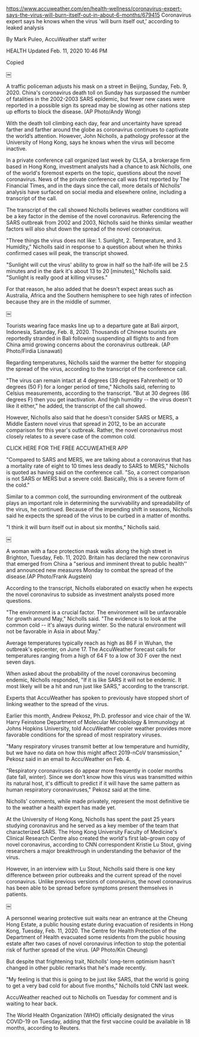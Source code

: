 https://www.accuweather.com/en/health-wellness/coronavirus-expert-says-the-virus-will-burn-itself-out-in-about-6-months/679415
Coronavirus expert says he knows when the virus 'will burn itself out,' according to leaked analysis

By Mark Puleo, AccuWeather staff writer

HEALTH Updated Feb. 11, 2020 10:46 PM

Copied

￼

A traffic policeman adjusts his mask on a street in Beijing, Sunday, Feb. 9, 2020. China's coronavirus death toll on Sunday has surpassed the number of fatalities in the 2002-2003 SARS epidemic, but fewer new cases were reported in a possible sign its spread may be slowing as other nations step up efforts to block the disease. (AP Photo/Andy Wong)

With the death toll climbing each day, fear and uncertainty have spread farther and farther around the globe as coronavirus continues to captivate the world’s attention. However, John Nicholls, a pathology professor at the University of Hong Kong, says he knows when the virus will become inactive.

In a private conference call organized last week by CLSA, a brokerage firm based in Hong Kong, investment analysts had a chance to ask Nicholls, one of the world's foremost experts on the topic, questions about the novel coronavirus. News of the private conference call was first reported by The Financial Times, and in the days since the call, more details of Nicholls' analysis have surfaced on social media and elsewhere online, including a transcript of the call.

The transcript of the call showed Nicholls believes weather conditions will be a key factor in the demise of the novel coronavirus. Referencing the SARS outbreak from 2002 and 2003, Nicholls said he thinks similar weather factors will also shut down the spread of the novel coronavirus.

"Three things the virus does not like: 1. Sunlight, 2. Temperature, and 3. Humidity," Nicholls said in response to a question about when he thinks confirmed cases will peak, the transcript showed.

"Sunlight will cut the virus' ability to grow in half so the half-life will be 2.5 minutes and in the dark it's about 13 to 20 [minutes]," Nicholls said. "Sunlight is really good at killing viruses."

For that reason, he also added that he doesn't expect areas such as Australia, Africa and the Southern hemisphere to see high rates of infection because they are in the middle of summer.

￼

Tourists wearing face masks line up to a departure gate at Bali airport, Indonesia, Saturday, Feb. 8, 2020. Thousands of Chinese tourists are reportedly stranded in Bali following suspending all flights to and from China amid growing concerns about the coronavirus outbreak. (AP Photo/Firdia Lisnawati)

Regarding temperatures, Nicholls said the warmer the better for stopping the spread of the virus, according to the transcript of the conference call.

"The virus can remain intact at 4 degrees (39 degrees Fahrenheit) or 10 degrees (50 F) for a longer period of time," Nicholls said, referring to Celsius measurements, according to the transcript. "But at 30 degrees (86 degrees F) then you get inactivation. And high humidity -- the virus doesn't like it either," he added, the transcript of the call showed.

However, Nicholls also said that he doesn't consider SARS or MERS, a Middle Eastern novel virus that spread in 2012, to be an accurate comparison for this year's outbreak. Rather, the novel coronavirus most closely relates to a severe case of the common cold.

CLICK HERE FOR THE FREE ACCUWEATHER APP

"Compared to SARS and MERS, we are talking about a coronavirus that has a mortality rate of eight to 10 times less deadly to SARS to MERS," Nicholls is quoted as having said on the conference call. "So, a correct comparison is not SARS or MERS but a severe cold. Basically, this is a severe form of the cold."

Similar to a common cold, the surrounding environment of the outbreak plays an important role in determining the survivability and spreadability of the virus, he continued. Because of the impending shift in seasons, Nicholls said he expects the spread of the virus to be curbed in a matter of months.

"I think it will burn itself out in about six months," Nicholls said.

￼

A woman with a face protection mask walks along the high street in Brighton, Tuesday, Feb. 11, 2020. Britain has declared the new coronavirus that emerged from China a "serious and imminent threat to public health'' and announced new measures Monday to combat the spread of the disease.(AP Photo/Frank Augstein)

According to the transcript, Nicholls elaborated on exactly when he expects the novel coronavirus to subside as investment analysts posed more questions.

"The environment is a crucial factor. The environment will be unfavorable for growth around May," Nicholls said. "The evidence is to look at the common cold -- it's always during winter. So the natural environment will not be favorable in Asia in about May."

Average temperatures typically reach as high as 86 F in Wuhan, the outbreak's epicenter, on June 17. The AccuWeather forecast calls for temperatures ranging from a high of 64 F to a low of 30 F over the next seven days.

When asked about the probability of the novel coronavirus becoming endemic, Nicholls responded, "If it is like SARS it will not be endemic. It most likely will be a hit and run just like SARS," according to the transcript.

Experts that AccuWeather has spoken to previously have stopped short of linking weather to the spread of the virus.

Earlier this month, Andrew Pekosz, Ph.D. professor and vice chair of the W. Harry Feinstone Department of Molecular Microbiology & Immunology at Johns Hopkins University, told AccuWeather cooler weather provides more favorable conditions for the spread of most respiratory viruses.

"Many respiratory viruses transmit better at low temperature and humidity, but we have no data on how this might affect 2019-nCoV transmission," Pekosz said in an email to AccuWeather on Feb. 4.

"Respiratory coronaviruses do appear more frequently in cooler months (late fall, winter). Since we don’t know how this virus was transmitted within its natural host, it's difficult to predict if it will have the same pattern as human respiratory coronaviruses," Pekosz said at the time.

Nicholls' comments, while made privately, represent the most definitive tie to the weather a health expert has made yet.

At the University of Hong Kong, Nicholls has spent the past 25 years studying coronavirus and he served as a key member of the team that characterized SARS. The Hong Kong University Faculty of Medicine's Clinical Research Centre also created the world's first lab-grown copy of novel coronavirus, according to CNN correspondent Kristie Lu Stout, giving researchers a major breakthrough in understanding the behavior of the virus.

However, in an interview with Lu Stout, Nicholls said there is one key difference between prior outbreaks and the current spread of the novel coronavirus. Unlike previous versions of coronavirus, the novel coronavirus has been able to be spread before symptoms present themselves in patients.

￼

A personnel wearing protective suit waits near an entrance at the Cheung Hong Estate, a public housing estate during evacuation of residents in Hong Kong, Tuesday, Feb. 11, 2020. The Centre for Health Protection of the Department of Health evacuated some residents from the public housing estate after two cases of novel coronavirus infection to stop the potential risk of further spread of the virus. (AP Photo/Kin Cheung)

But despite that frightening trait, Nicholls' long-term optimism hasn't changed in other public remarks that he's made recently.

"My feeling is that this is going to be just like SARS, that the world is going to get a very bad cold for about five months," Nicholls told CNN last week.

AccuWeather reached out to Nicholls on Tuesday for comment and is waiting to hear back.

The World Health Organization (WHO) officially designated the virus COVID-19 on Tuesday, adding that the first vaccine could be available in 18 months, according to Reuters.
